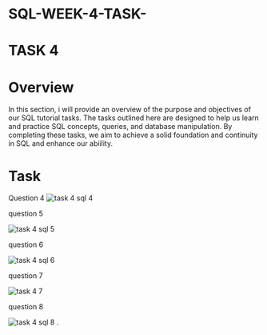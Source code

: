 # SQL-WEEK-4-TASK-
# TASK 4
# Overview
In this section, i will provide an overview of the purpose and objectives of our SQL tutorial tasks. The tasks outlined here are designed to help us learn and practice SQL concepts, queries, and database manipulation. By completing these tasks, we aim to achieve a solid foundation and continuity in SQL and enhance our abiility.
# Task 
Question 4
![task 4 sql 4](https://github.com/Petersite/SQL-WEEK-4-TASK-/assets/140444150/790f5ee3-09c9-4aff-bc8b-85ff8f6838bd)

question 5

![task 4 sql 5](https://github.com/Petersite/SQL-WEEK-4-TASK-/assets/140444150/18ddf3df-0699-47dd-ba67-aeee640141a6)

question 6

![task 4 sql 6](https://github.com/Petersite/SQL-WEEK-4-TASK-/assets/140444150/5a7c2c5a-c26c-45de-82e5-c0ad1b3567ed)

question 7

![task 4 7](https://github.com/Petersite/SQL-WEEK-4-TASK-/assets/140444150/b65c68ae-e25c-4ce0-af41-9606182bebd1)

question 8

![task 4 sql 8](https://github.com/Petersite/SQL-WEEK-4-TASK-/assets/140444150/3049d6a3-f8e8-4f59-b632-2eedb25feb3f)
.
